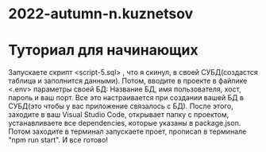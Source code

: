 # 2022-autumn-n.kuznetsov

# Туториал для начинающих

Запускаете скрипт <script-5.sql> , что я скинул, в своей СУБД(создастся таблица и заполнится данными).
Потом, вводите в проекте в файлике <.env> параметры своей БД:
Название БД, имя пользователя, хост, пароль и ваш порт. Все это настраивается при создании вашей БД в СУБД(это чтобы у вас приложение связалось с БД).
После этого, заходите в ваш Visual Studio Code, открывает папку  с проектом, устанавливаете все dependencies, которые указаны в package.json. Потом заходите в терминал запускаете проет, прописап в терминале "npm run start".
И все готово!
